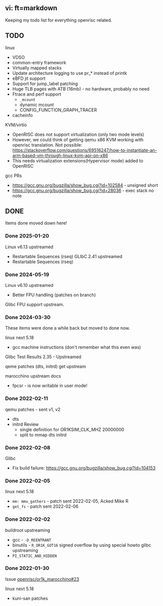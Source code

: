 vi: ft=markdown
---
Keeping my todo list for everything openrisc related.

## TODO

 linux
  - VDSO
  - common-entry framework
  - Virtually mapped stacks
  - Update architecture logging to use pr_* instead of printk
  - eBFD jit support
  - Support for jump_label patching
  - Huge TLB pages with ATB (16mb) - no hardware, probably no need
  - Ftrace and perf support
     * `_mcount`
     * dynamic mcount
     * CONFIG_FUNCTION_GRAPH_TRACER
  - cacheinfo

 KVM/virtio
  - OpenRISC does not support virtualization (only two mode levels)
  - However, we could think of getting qemu x86 KVM working with openrisc
    translation. Not possible: https://stackoverflow.com/questions/69516247/how-to-instantiate-an-arm-based-vm-through-linux-kvm-api-on-x86
  - This needs virtualization extensions(Hypervisor mode) added to OpenRISC

 gcc PRs
  - https://gcc.gnu.org/bugzilla/show_bug.cgi?id=102584 - unsigned short
  - https://gcc.gnu.org/bugzilla/show_bug.cgi?id=28036  - exec stack no note

## DONE

Items done moved down here!

### Done 2025-01-20

Linux v6.13 upstreamed
 - Restartable Sequences (rseq)
GLIbC 2.41 upstreamed
 - Restartable Sequences (rseq)

### Done 2024-05-19

Linux v6.10 upstreamed
  - Better FPU handling (patches on branch)

Glibc FPU support upstream.

### Done 2024-03-30

These items were done a while back but moved to done now.

linux next 5.18
  - gcc machine instructions  (don't remember what this even was)

 Glibc Test Results 2.35 - Upstreamed

 qeme patches (dts, initrd) get upstream

 marocchino upstream
 docs
 - fpcsr - is now writable in user mode!


### Done 2022-02-11

 qemu patches - sent v1, v2
 - dts
 - initrd
   Review
    - single definition for OR1KSIM_CLK_MHZ 20000000
    - split to
      mmap
      dts
      initrd

### Done 2022-02-08

 Glibc
 - Fix build failure: https://gcc.gnu.org/bugzilla/show_bug.cgi?id=104153

### Done 2022-02-05

 linux next 5.18
  - `mm: mmu_gathers` - patch sent 2022-02-05, Acked Mike R
  - `get_fs`          - patch sent 2022-02-06

### Done 2022-02-02
 buildroot upstreaming
  - gcc      - `-D_REENTRANT`
  - binutils - `R_OR1K_GOT16` signed overflow by using special howto
 glibc upstreaming
  - `PI_STATIC_AND_HIDDEN`

### Done 2022-01-30

 Issue [openrisc/or1k_marocchino#23](https://github.com/openrisc/or1k_marocchino/issues/23)

 linux next 5.18
 - kuni-san patches

